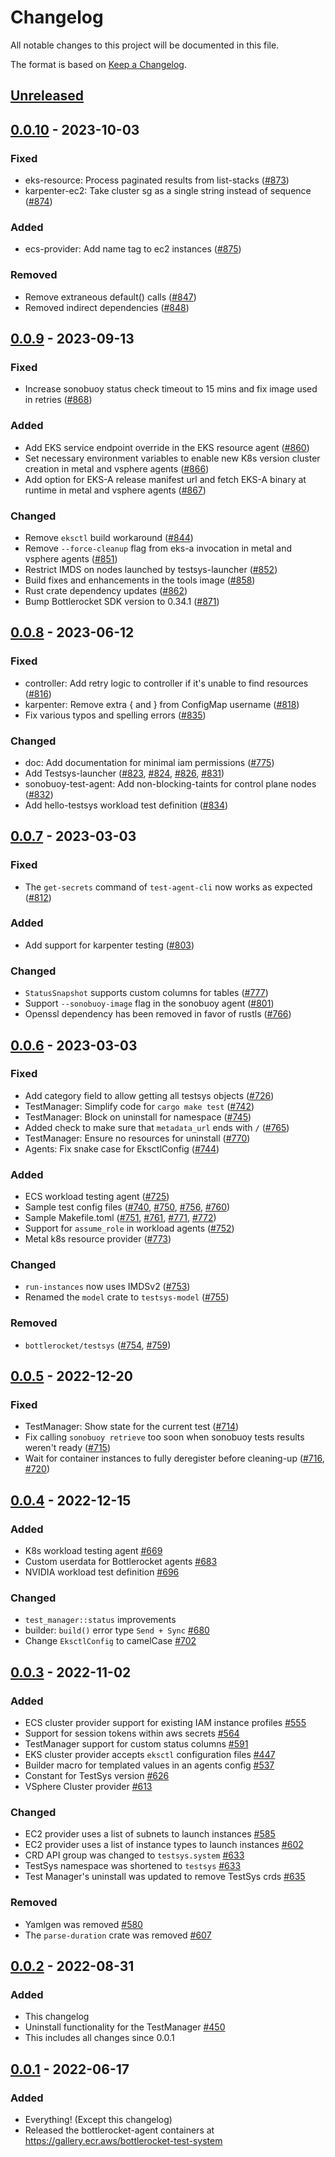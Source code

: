 # Changelog

All notable changes to this project will be documented in this file.

The format is based on [Keep a Changelog](https://keepachangelog.com/en/1.0.0/).

## [Unreleased]

[Unreleased]: https://github.com/bottlerocket-os/bottlerocket-test-system/compare/v0.0.10...develop

## [0.0.10] - 2023-10-03

### Fixed

- eks-resource: Process paginated results from list-stacks ([#873])
- karpenter-ec2: Take cluster sg as a single string instead of sequence ([#874])

### Added

- ecs-provider: Add name tag to ec2 instances ([#875])

### Removed

- Remove extraneous default() calls ([#847])
- Removed indirect dependencies ([#848])

[#847]: https://github.com/bottlerocket-os/bottlerocket-test-system/pull/847
[#848]: https://github.com/bottlerocket-os/bottlerocket-test-system/pull/848
[#873]: https://github.com/bottlerocket-os/bottlerocket-test-system/pull/873
[#874]: https://github.com/bottlerocket-os/bottlerocket-test-system/pull/874
[#875]: https://github.com/bottlerocket-os/bottlerocket-test-system/pull/875

[0.0.10]: https://github.com/bottlerocket-os/bottlerocket-test-system/tree/v0.0.10

## [0.0.9] - 2023-09-13

### Fixed

- Increase sonobuoy status check timeout to 15 mins and fix image used in retries ([#868])

### Added

- Add EKS service endpoint override in the EKS resource agent ([#860])
- Set necessary environment variables to enable new K8s version cluster creation in metal and vsphere agents ([#866])
- Add option for EKS-A release manifest url and fetch EKS-A binary at runtime in metal and vsphere agents ([#867])

### Changed

- Remove `eksctl` build workaround ([#844])
- Remove `--force-cleanup` flag from eks-a invocation in metal and vsphere agents ([#851])
- Restrict IMDS on nodes launched by testsys-launcher ([#852])
- Build fixes and enhancements in the tools image ([#858])
- Rust crate dependency updates ([#862])
- Bump Bottlerocket SDK version to 0.34.1 ([#871])

[#844]: https://github.com/bottlerocket-os/bottlerocket-test-system/pull/844
[#851]: https://github.com/bottlerocket-os/bottlerocket-test-system/pull/851
[#852]: https://github.com/bottlerocket-os/bottlerocket-test-system/pull/852
[#858]: https://github.com/bottlerocket-os/bottlerocket-test-system/pull/858
[#860]: https://github.com/bottlerocket-os/bottlerocket-test-system/pull/860
[#862]: https://github.com/bottlerocket-os/bottlerocket-test-system/pull/862
[#866]: https://github.com/bottlerocket-os/bottlerocket-test-system/pull/866
[#867]: https://github.com/bottlerocket-os/bottlerocket-test-system/pull/867
[#868]: https://github.com/bottlerocket-os/bottlerocket-test-system/pull/868
[#871]: https://github.com/bottlerocket-os/bottlerocket-test-system/pull/871

[0.0.9]: https://github.com/bottlerocket-os/bottlerocket-test-system/tree/v0.0.9

## [0.0.8] - 2023-06-12

### Fixed

- controller: Add retry logic to controller if it's unable to find resources ([#816])
- karpenter: Remove extra { and } from ConfigMap username ([#818])
- Fix various typos and spelling errors ([#835])

### Changed

- doc: Add documentation for minimal iam permissions ([#775])
- Add Testsys-launcher ([#823], [#824], [#826], [#831])
- sonobuoy-test-agent: Add non-blocking-taints for control plane nodes ([#832])
- Add hello-testsys workload test definition ([#834])

[#775]: https://github.com/bottlerocket-os/bottlerocket-test-system/pull/775
[#816]: https://github.com/bottlerocket-os/bottlerocket-test-system/pull/816
[#818]: https://github.com/bottlerocket-os/bottlerocket-test-system/pull/818
[#823]: https://github.com/bottlerocket-os/bottlerocket-test-system/pull/823
[#824]: https://github.com/bottlerocket-os/bottlerocket-test-system/pull/824
[#826]: https://github.com/bottlerocket-os/bottlerocket-test-system/pull/826
[#831]: https://github.com/bottlerocket-os/bottlerocket-test-system/pull/831
[#832]: https://github.com/bottlerocket-os/bottlerocket-test-system/pull/832
[#834]: https://github.com/bottlerocket-os/bottlerocket-test-system/pull/834
[#835]: https://github.com/bottlerocket-os/bottlerocket-test-system/pull/835

[0.0.8]: https://github.com/bottlerocket-os/bottlerocket-test-system/tree/v0.0.8

## [0.0.7] - 2023-03-03

### Fixed

- The `get-secrets` command of `test-agent-cli` now works as expected ([#812])

### Added

- Add support for karpenter testing ([#803])

### Changed

- `StatusSnapshot` supports custom columns for tables ([#777])
- Support `--sonobuoy-image` flag in the sonobuoy agent ([#801])
- Openssl dependency has been removed in favor of rustls ([#766])

[#766]: https://github.com/bottlerocket-os/bottlerocket-test-system/pull/766
[#777]: https://github.com/bottlerocket-os/bottlerocket-test-system/pull/777
[#801]: https://github.com/bottlerocket-os/bottlerocket-test-system/pull/801
[#803]: https://github.com/bottlerocket-os/bottlerocket-test-system/pull/803
[#812]: https://github.com/bottlerocket-os/bottlerocket-test-system/pull/812

[0.0.7]: https://github.com/bottlerocket-os/bottlerocket-test-system/tree/v0.0.7

## [0.0.6] - 2023-03-03

### Fixed

- Add category field to allow getting all testsys objects ([#726])
- TestManager: Simplify code for `cargo make test` ([#742])
- TestManager: Block on uninstall for namespace ([#745])
- Added check to make sure that `metadata_url` ends with `/` ([#765])
- TestManager: Ensure no resources for uninstall ([#770])
- Agents: Fix snake case for EksctlConfig ([#744])

### Added

- ECS workload testing agent ([#725])
- Sample test config files ([#740], [#750], [#756], [#760])
- Sample Makefile.toml ([#751], [#761], [#771], [#772])
- Support for `assume_role` in workload agents ([#752])
- Metal k8s resource provider ([#773])

### Changed

- `run-instances` now uses IMDSv2 ([#753])
- Renamed the `model` crate to `testsys-model` ([#755])

### Removed

- `bottlerocket/testsys` ([#754], [#759])

[#726]: https://github.com/bottlerocket-os/bottlerocket-test-system/pull/726
[#725]: https://github.com/bottlerocket-os/bottlerocket-test-system/pull/725
[#742]: https://github.com/bottlerocket-os/bottlerocket-test-system/pull/742
[#740]: https://github.com/bottlerocket-os/bottlerocket-test-system/pull/740
[#744]: https://github.com/bottlerocket-os/bottlerocket-test-system/pull/744
[#745]: https://github.com/bottlerocket-os/bottlerocket-test-system/pull/745
[#750]: https://github.com/bottlerocket-os/bottlerocket-test-system/pull/750
[#751]: https://github.com/bottlerocket-os/bottlerocket-test-system/pull/751
[#752]: https://github.com/bottlerocket-os/bottlerocket-test-system/pull/752
[#753]: https://github.com/bottlerocket-os/bottlerocket-test-system/pull/753
[#754]: https://github.com/bottlerocket-os/bottlerocket-test-system/pull/754
[#755]: https://github.com/bottlerocket-os/bottlerocket-test-system/pull/755
[#756]: https://github.com/bottlerocket-os/bottlerocket-test-system/pull/756
[#759]: https://github.com/bottlerocket-os/bottlerocket-test-system/pull/759
[#760]: https://github.com/bottlerocket-os/bottlerocket-test-system/pull/760
[#761]: https://github.com/bottlerocket-os/bottlerocket-test-system/pull/761
[#765]: https://github.com/bottlerocket-os/bottlerocket-test-system/pull/765
[#770]: https://github.com/bottlerocket-os/bottlerocket-test-system/pull/770
[#771]: https://github.com/bottlerocket-os/bottlerocket-test-system/pull/771
[#772]: https://github.com/bottlerocket-os/bottlerocket-test-system/pull/772
[#773]: https://github.com/bottlerocket-os/bottlerocket-test-system/pull/773

[0.0.6]: https://github.com/bottlerocket-os/bottlerocket-test-system/tree/v0.0.6

## [0.0.5] - 2022-12-20

### Fixed

- TestManager: Show state for the current test ([#714])
- Fix calling `sonobuoy retrieve` too soon when sonobuoy tests results weren't ready ([#715])
- Wait for container instances to fully deregister before cleaning-up ([#716], [#720])

[#714]: https://github.com/bottlerocket-os/bottlerocket-test-system/pull/714
[#715]: https://github.com/bottlerocket-os/bottlerocket-test-system/pull/715
[#716]: https://github.com/bottlerocket-os/bottlerocket-test-system/pull/716
[#720]: https://github.com/bottlerocket-os/bottlerocket-test-system/pull/720

[0.0.5]: https://github.com/bottlerocket-os/bottlerocket-test-system/tree/v0.0.5

## [0.0.4] - 2022-12-15

### Added

- K8s workload testing agent [#669]
- Custom userdata for Bottlerocket agents [#683]
- NVIDIA workload test definition [#696]

### Changed

- `test_manager::status` improvements
- builder: `build()` error type `Send + Sync` [#680]
- Change `EksctlConfig` to camelCase [#702]

[#669]: https://github.com/bottlerocket-os/bottlerocket-test-system/pull/669
[#680]: https://github.com/bottlerocket-os/bottlerocket-test-system/pull/680
[#683]: https://github.com/bottlerocket-os/bottlerocket-test-system/pull/683
[#696]: https://github.com/bottlerocket-os/bottlerocket-test-system/pull/696
[#702]: https://github.com/bottlerocket-os/bottlerocket-test-system/pull/702

[0.0.4]: https://github.com/bottlerocket-os/bottlerocket-test-system/tree/v0.0.4

## [0.0.3] - 2022-11-02

### Added

- ECS cluster provider support for existing IAM instance profiles [#555]
- Support for session tokens within aws secrets [#564]
- TestManager support for custom status columns [#591]
- EKS cluster provider accepts `eksctl` configuration files [#447]
- Builder macro for templated values in an agents config [#537]
- Constant for TestSys version [#626]
- VSphere Cluster provider [#613]

### Changed

- EC2 provider uses a list of subnets to launch instances [#585]
- EC2 provider uses a list of instance types to launch instances [#602]
- CRD API group was changed to `testsys.system` [#633]
- TestSys namespace was shortened to `testsys` [#633]
- Test Manager's uninstall was updated to remove TestSys crds [#635]

### Removed

- Yamlgen was removed [#580]
- The `parse-duration` crate was removed [#607]

[#555]: https://github.com/bottlerocket-os/bottlerocket-test-system/pull/555
[#564]: https://github.com/bottlerocket-os/bottlerocket-test-system/pull/564
[#591]: https://github.com/bottlerocket-os/bottlerocket-test-system/pull/591
[#447]: https://github.com/bottlerocket-os/bottlerocket-test-system/pull/447
[#537]: https://github.com/bottlerocket-os/bottlerocket-test-system/pull/537
[#626]: https://github.com/bottlerocket-os/bottlerocket-test-system/pull/626
[#613]: https://github.com/bottlerocket-os/bottlerocket-test-system/pull/613
[#585]: https://github.com/bottlerocket-os/bottlerocket-test-system/pull/585
[#602]: https://github.com/bottlerocket-os/bottlerocket-test-system/pull/602
[#633]: https://github.com/bottlerocket-os/bottlerocket-test-system/pull/633
[#635]: https://github.com/bottlerocket-os/bottlerocket-test-system/pull/635
[#580]: https://github.com/bottlerocket-os/bottlerocket-test-system/pull/580
[#607]: https://github.com/bottlerocket-os/bottlerocket-test-system/pull/607

[0.0.3]: https://github.com/bottlerocket-os/bottlerocket-test-system/tree/v0.0.3

## [0.0.2] - 2022-08-31

### Added

- This changelog
- Uninstall functionality for the TestManager [#450]
- This includes all changes since 0.0.1

[#450]: https://github.com/bottlerocket-os/bottlerocket-test-system/pull/450

[0.0.2]: https://github.com/bottlerocket-os/bottlerocket-test-system/tree/v0.0.2

## [0.0.1] - 2022-06-17

### Added

- Everything! (Except this changelog)
- Released the bottlerocket-agent containers at https://gallery.ecr.aws/bottlerocket-test-system

[0.0.1]: https://github.com/bottlerocket-os/bottlerocket-test-system/tree/v0.0.1
